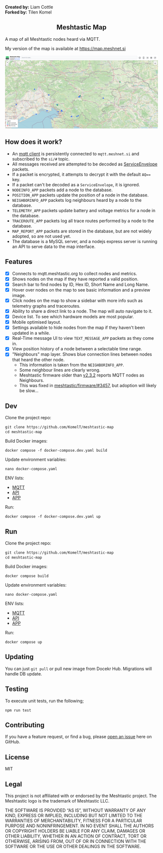 **Created by:** Liam Cottle\
**Forked by:** Tilen Komel

<h2 align="center">Meshtastic Map</h2>

A map of all Meshtastic nodes heard via MQTT.

My version of the map is available at https://map.meshnet.si

<img src="./screenshot.png">

## How does it work?

- An [mqtt client](./src/mqtt.js) is persistently connected to `mqtt.meshnet.si` and subscribed to the `si/#` topic.
- All messages received are attempted to be decoded as [ServiceEnvelope](https://buf.build/meshtastic/protobufs/docs/main:meshtastic#meshtastic.ServiceEnvelope) packets.
- If a packet is encrypted, it attempts to decrypt it with the default `AQ==` key.
- If a packet can't be decoded as a `ServiceEnvelope`, it is ignored.
- `NODEINFO_APP` packets add a node to the database.
- `POSITION_APP` packets update the position of a node in the database.
- `NEIGHBORINFO_APP` packets log neighbours heard by a node to the database.
- `TELEMETRY_APP` packets update battery and voltage metrics for a node in the database.
- `TRACEROUTE_APP` packets log all trace routes performed by a node to the database.
- `MAP_REPORT_APP` packets are stored in the database, but are not widely adopted, so are not used yet.
- The database is a MySQL server, and a nodejs express server is running an API to serve data to the map interface.

## Features

- [x] Connects to mqtt.meshtastic.org to collect nodes and metrics.
- [x] Shows nodes on the map if they have reported a valid position.
- [x] Search bar to find nodes by ID, Hex ID, Short Name and Long Name.
- [x] Hover over nodes on the map to see basic information and a preview image.
- [x] Click nodes on the map to show a sidebar with more info such as telemetry graphs and traceroutes.
- [x] Ability to share a direct link to a node. The map will auto navigate to it.
- [x] Device list. To see which hardware models are most popular.
- [x] Mobile optimised layout.
- [x] Settings available to hide nodes from the map if they haven't been updated in a while.
- [x] Real-Time message UI to view `TEXT_MESSAGE_APP` packets as they come in.
- [x] View position history of a node between a selectable time range.
- [x] "Neighbours" map layer. Shows blue connection lines between nodes that heard the other node.
  - This information is taken from the `NEIGHBORINFO_APP`.
  - Some neighbour lines are clearly wrong.
  - Meshtastic firmware older than [v2.3.2](https://github.com/meshtastic/firmware/releases/tag/v2.3.2.63df972) reports MQTT nodes as Neighbours.
  - This was fixed in [meshtastic/firmware/#3457](https://github.com/meshtastic/firmware/pull/3457), but adoption will likely be slow...

## Dev

Clone the project repo:

```
git clone https://github.com/KomelT/meshtastic-map
cd meshtastic-map
```

Build Docker images:

```
docker compose -f docker-compose.dev.yaml build
```

Update environment variables:

```
nano docker-compose.yaml
```

ENV lists:

- [MQTT](./mqtt/src/settings.ts)
- [API](./api/src/settings.ts)
- [APP](./app/index.js)

Run:

```
docker compose -f docker-compose.dev.yaml up
```

## Run

Clone the project repo:

```
git clone https://github.com/KomelT/meshtastic-map
cd meshtastic-map
```

Build Docker images:

```
docker compose build
```

Update environment variables:

```
nano docker-compose.yaml
```

ENV lists:

- [MQTT](./mqtt/src/settings.ts)
- [API](./api/src/settings.ts)
- [APP](./app/index.js)

Run:

```
docker compose up
```

## Updating

You can just `git pull` or pull new image from Docekr Hub. Migrations will handle DB update.

## Testing

To execute unit tests, run the following;

```
npm run test
```

## Contributing

If you have a feature request, or find a bug, please [open an issue](https://github.com/Komelt/meshtastic-map/issues) here on GitHub.

## License

MIT

## Legal

This project is not affiliated with or endorsed by the Meshtastic project.
The Meshtastic logo is the trademark of Meshtastic LLC.

THE SOFTWARE IS PROVIDED “AS IS”, WITHOUT WARRANTY OF ANY KIND, EXPRESS OR IMPLIED, INCLUDING BUT NOT LIMITED TO THE WARRANTIES OF MERCHANTABILITY, FITNESS FOR A PARTICULAR PURPOSE AND NONINFRINGEMENT. IN NO EVENT SHALL THE AUTHORS OR COPYRIGHT HOLDERS BE LIABLE FOR ANY CLAIM, DAMAGES OR OTHER LIABILITY, WHETHER IN AN ACTION OF CONTRACT, TORT OR OTHERWISE, ARISING FROM, OUT OF OR IN CONNECTION WITH THE SOFTWARE OR THE USE OR OTHER DEALINGS IN THE SOFTWARE.
